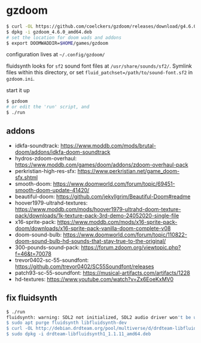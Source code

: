 # gzdoom

```bash
$ curl -OL https://github.com/coelckers/gzdoom/releases/download/g4.6.0/gzdoom_4.6.0_amd64.deb
$ dpkg -i gzdoom_4.6.0_amd64.deb
# set the location for doom wads and addons
$ export DOOMWADDIR=$HOME/games/gzdoom
```

configuration lives at `~/.config/gzdoom/`

fluidsynth looks for `sf2` sound font files at `/usr/share/sounds/sf2/`. Symlink files within this directory, or set `fluid_patchset=/path/to/sound-font.sf2` in `gzdoom.ini`.

start it up

```bash
$ gzdoom
# or edit the 'run' script, and
$ ./run
```

## addons

* idkfa-soundtrack: https://www.moddb.com/mods/brutal-doom/addons/idkfa-doom-soundtrack
* hydros-zdoom-overhaul: https://www.moddb.com/games/doom/addons/zdoom-overhaul-pack
* perkristian-high-res-sfx: https://www.perkristian.net/game_doom-sfx.shtml
* smooth-doom: https://www.doomworld.com/forum/topic/69451-smooth-doom-update-41420/
* beautiful-doom: https://github.com/jekyllgrim/Beautiful-Doom#readme
* hoover1979-ultrahd-textures: https://www.moddb.com/mods/hoover1979-ultrahd-doom-texture-pack/downloads/1k-texture-pack-3rd-demo-24052020-single-file
* x16-sprite-pack: https://www.moddb.com/mods/x16-sprite-pack-doom/downloads/x16-sprite-pack-vanilla-doom-complete-v08
* doom-sound-bulb: https://www.doomworld.com/forum/topic/110822-doom-sound-bulb-hd-sounds-that-stay-true-to-the-original/
* 300-pounds-sound-pack: https://forum.zdoom.org/viewtopic.php?f=46&t=70078
* trevor0402-sc-55-soundfont: https://github.com/trevor0402/SC55Soundfont/releases
* patch93-sc-55-soundfont: https://musical-artifacts.com/artifacts/1228
* hd-textures: https://www.youtube.com/watch?v=Zx6EoeKxMV0

## fix fluidsynth

```bash
$ ./run
fluidsynth: warning: SDL2 not initialized, SDL2 audio driver won't be usable
$ sudo apt purge fluidsynth libfluidsynth-dev
$ curl -OL http://debian.drdteam.org/pool/multiverse/d/drdteam-libfluidsynth1/drdteam-libfluidsynth1_1.1.11_amd64.deb
$ sudo dpkg -i drdteam-libfluidsynth1_1.1.11_amd64.deb
```

